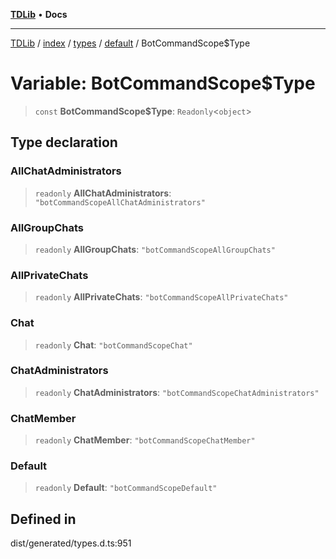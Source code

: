 [**TDLib**](../../../../../../README.md) • **Docs**

***

[TDLib](../../../../../../modules.md) / [index](../../../../../README.md) / [types](../../../README.md) / [default](../README.md) / BotCommandScope$Type

# Variable: BotCommandScope$Type

> `const` **BotCommandScope$Type**: `Readonly`\<`object`\>

## Type declaration

### AllChatAdministrators

> `readonly` **AllChatAdministrators**: `"botCommandScopeAllChatAdministrators"`

### AllGroupChats

> `readonly` **AllGroupChats**: `"botCommandScopeAllGroupChats"`

### AllPrivateChats

> `readonly` **AllPrivateChats**: `"botCommandScopeAllPrivateChats"`

### Chat

> `readonly` **Chat**: `"botCommandScopeChat"`

### ChatAdministrators

> `readonly` **ChatAdministrators**: `"botCommandScopeChatAdministrators"`

### ChatMember

> `readonly` **ChatMember**: `"botCommandScopeChatMember"`

### Default

> `readonly` **Default**: `"botCommandScopeDefault"`

## Defined in

dist/generated/types.d.ts:951
